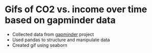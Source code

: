 # Gifs of CO2 vs. income over time based on gapminder data
- Collected data from [gapminder](https://www.gapminder.org/data/) project
- Used pandas to structure and manipulate data
- Created gif using seaborn
